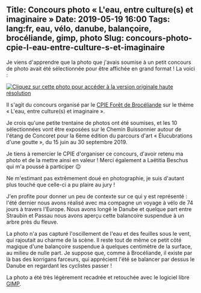 Title: Concours photo « L'eau, entre culture(s) et imaginaire »
Date: 2019-05-19 16:00
Tags: lang:fr, eau, vélo, danube, balançoire, brocéliande, gimp, photo
Slug: concours-photo-cpie-l-eau-entre-culture-s-et-imaginaire
---

Je viens d'apprendre que la photo que j'avais soumise à un petit concours de photo avait été sélectionnée pour être affichée en grand format !
La voici :

[![Cliquez sur cette photo pour accéder à la version originale haute résolution](images/2019/05/photo-concours-cpie-l-eau-entre-culture-s-et-imaginaire-small.jpg)](images/2019/05/photo-concours-cpie-l-eau-entre-culture-s-et-imaginaire.jpg)

Il s'agit du concours organisé par le [CPIE Forêt de Brocéliande](http://www.cpie-broceliande.fr)
sur le thème « L'eau, entre culture(s) et imaginaire ».

Je crois qu'une petite trentaine de photos ont été soumises,
et les 10 sélectionnées vont être exposées sur le Chemin Buissonnier autour de l'étang de Concoret
pour la 6ème édition du parcours d'art « Élucubrations d'une goutte », du 15 juin au 30 septembre 2019.

Je tiens à remercier le CPIE d'organiser ce concours, d'avoir retenu ma photo et de la mettre ainsi en valeur !
Merci également a Laëtitia Beschus qui m'a poussé à participer 😉

Ne m'estimant pas extrêmement doué en photographie, je suis d'autant plus touché que celle-ci a pu plaire au jury !

J'en profite pour donner un peu de contexte sur ce qui y est représenté :
l'été dernier nous avons réalisé avec ma compagne un voyage à vélo de 74 jours à travers l'Europe.
Nous avons longé le Danube et quelque part entre Straubin et Passau nous avons aperçu cette balancoire suspendue
à un arbre près du fleuve.

La photo n'a pas capturé l'oscillement de l'eau et des feuilles sous le vent, qui rajoutait au charme de la scène.
Il reste tout de même ce petit côté magique d'une balançoire suspendue à quelques centimètre de la surface,
au milieu de nulle part.
Je suppose que, comme à Brocéliande, il existe par là bas des korrigans farceurs,
qui apprécient l'été se balancer par dessus le Danube en regardant les cyclistes passer !

La photo a été très légèrement recadrée et retouchée avec le logiciel libre [GIMP](https://www.gimp.org).

<script>
document.querySelectorAll('article img').forEach(img => img.title = img.alt)
</script>

